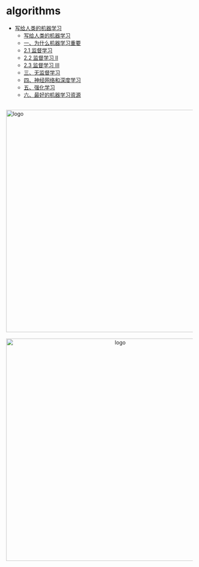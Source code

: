 # algorithms
  
-   [写给人类的机器学习](/algorithms/ai/Machine%20Learning%20for%20Humans/README.md)
    -   [写给人类的机器学习](/algorithms/ai/Machine%20Learning%20for%20Humans/READ_ME.md)
    -   [一、为什么机器学习重要](/algorithms/ai/Machine%20Learning%20for%20Humans/1.md)
    -   [2.1 监督学习](/algorithms/ai/Machine%20Learning%20for%20Humans/2.1.md)
    -   [2.2 监督学习 II](/algorithms/ai/Machine%20Learning%20for%20Humans/2.2.md)
    -   [2.3 监督学习 III](/algorithms/ai/Machine%20Learning%20for%20Humans/2.3.md)
    -   [三、无监督学习](/algorithms/ai/Machine%20Learning%20for%20Humans/3.md)
    -   [四、神经网络和深度学习](/algorithms/ai/Machine%20Learning%20for%20Humans/4.md)
    -   [五、强化学习](/algorithms/ai/Machine%20Learning%20for%20Humans/5.md)
    -   [六、最好的机器学习资源](/algorithms/ai/Machine%20Learning%20for%20Humans/6.md)

<br />
<img  src='/img/bjkb.PNG' width="600" alt="logo">
<br />
<br />
<div align="center">
<img  src='/img/01.jpeg' width="600" alt="logo" />
</div>
<br />
<br />
